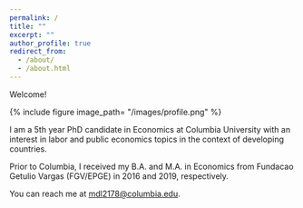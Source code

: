 ```yaml
---
permalink: /
title: ""
excerpt: ""
author_profile: true
redirect_from: 
  - /about/
  - /about.html
---
```


Welcome! 

{% include figure image_path= "/images/profile.png" %}

I am a 5th year PhD candidate in Economics at Columbia University with an interest in labor and public economics topics in the context of developing countries. 

Prior to Columbia, I received my B.A. and M.A. in Economics from Fundacao Getulio Vargas (FGV/EPGE) in 2016 and 2019, respectively. 

You can reach me at [mdl2178@columbia.edu](mailto:mdl2178@columbia.edu). 
